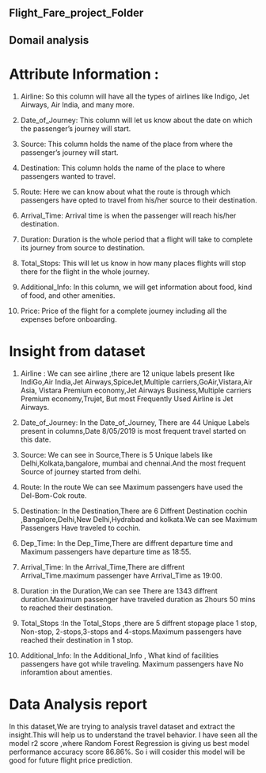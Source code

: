 ## Flight_Fare_project_Folder
## Domail analysis
# Attribute Information :
1. Airline: So this column will have all the types of airlines like Indigo, Jet Airways,
Air India, and many more.

2. Date_of_Journey: This column will let us know about the date on which the
passenger’s journey will start.

3. Source: This column holds the name of the place from where the passenger’s
journey will start.

4. Destination: This column holds the name of the place to where passengers
wanted to travel.

5. Route: Here we can know about what the route is through which passengers
have opted to travel from his/her source to their destination.

6. Arrival_Time: Arrival time is when the passenger will reach his/her destination.

7. Duration: Duration is the whole period that a flight will take to complete its
journey from source to destination.

8. Total_Stops: This will let us know in how many places flights will stop there for
the flight in the whole journey.

9. Additional_Info: In this column, we will get information about food, kind of food,
and other amenities.

10. Price: Price of the flight for a complete journey including all the expenses
before onboarding.

# Insight from dataset

1) Airline : We can see airline ,there are 12 unique labels present like IndiGo,Air India,Jet Airways,SpiceJet,Multiple carriers,GoAir,Vistara,Air Asia,
Vistara Premium economy,Jet Airways Business,Multiple carriers Premium economy,Trujet, But most Frequently Used Airline is Jet Airways.

 2) Date_of_Journey: In the Date_of_Journey, There are 44 Unique Labels present in columns,Date 8/05/2019 is most frequent travel started on this date.

 3) Source: We can see in Source,There is 5 Unique labels like Delhi,Kolkata,bangalore, mumbai and chennai.And the most frequent Source of journey started from delhi.

 4) Route: In the route We can see Maximum passengers have used the Del-Bom-Cok route.

 5) Destination: In the Destination,There are 6 Diffrent Destination cochin ,Bangalore,Delhi,New Delhi,Hydrabad and kolkata.We can see Maximum Passengers Have traveled to cochin.

 6) Dep_Time: In the Dep_Time,There are diffrent departure time and Maximum passengers have departure time as 18:55.

 7) Arrival_Time: In the Arrival_Time,There are diffrent Arrival_Time.maximum passenger have Arrival_Time as 19:00.

8) Duration :in the Duration,We can see There are 1343 diffrent duration.Maximum passenger have traveled duration as 2hours 50 mins to reached their destination.

 9) Total_Stops :In the Total_Stops ,there are 5 diffrent stopage place 
1 stop, Non-stop, 2-stops,3-stops and 4-stops.Maximum passengers have reached their destination in 1 stop.

 10) Additional_Info: In the Additional_Info , What kind of facilities passengers have got while traveling. Maximum passengers have No inforamtion about amenties.

# Data Analysis report
In this dataset,We are trying to analysis travel dataset and extract the insight.This will help us to understand the travel behavior.
I have seen all the model r2 score ,where Random Forest Regression is giving us best model performance accuracy score 86.86%. So i will cosider this model will be good for future flight price prediction.
